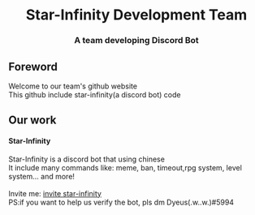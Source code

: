 <h1 align="center">
  Star-Infinity Development Team
</h1>
<h3 align="center">
  A team developing Discord Bot
</h5>

## Foreword
Welcome to our team's github website<br>
This github include star-infinity(a discord bot) code<br>
## Our work
#### Star-Infinity
Star-Infinity is a discord bot that using chinese<br>
It include many commands like: meme, ban, timeout,rpg system, level system... and more!<br>
<br>
Invite me: [invite star-infinity](https://discord.com/oauth2/authorize?client_id=897671739457282089&permissions=1945627743&scope=bot%20applications.commands)<br>
PS:if you want to help us verify the bot, pls dm Dyeus(.w..w.)#5994
